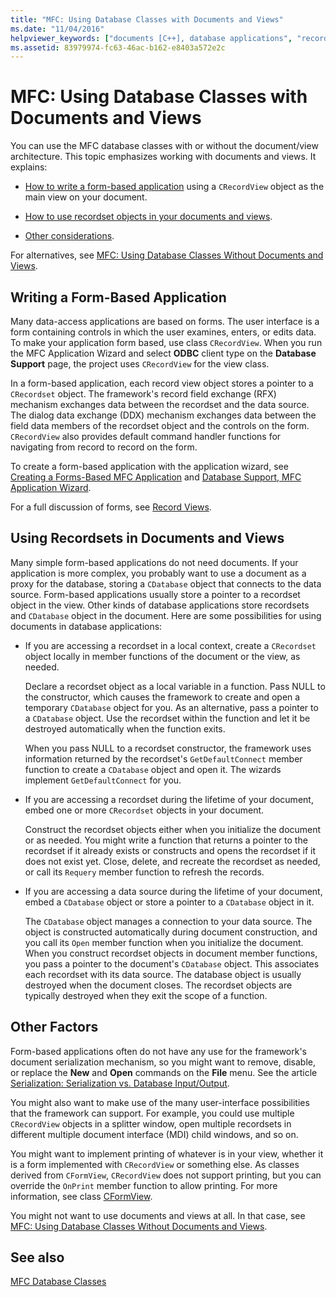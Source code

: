 ```yaml
---
title: "MFC: Using Database Classes with Documents and Views"
ms.date: "11/04/2016"
helpviewer_keywords: ["documents [C++], database applications", "recordsets [C++], documents and views", "CRecordView class, using in database forms", "views [C++], database applications", "forms [C++], database applications", "record views [C++], form-based applications", "document/view architecture [C++], in databases", "database applications [C++], forms", "database classes [C++], MFC", "ODBC recordsets [C++], documents and views", "ODBC [C++], forms"]
ms.assetid: 83979974-fc63-46ac-b162-e8403a572e2c
---
```

# MFC: Using Database Classes with Documents and Views

You can use the MFC database classes with or without the document/view architecture. This topic emphasizes working with documents and views. It explains:

- [How to write a form-based application](#_core_writing_a_form.2d.based_application) using a `CRecordView` object as the main view on your document.

- [How to use recordset objects in your documents and views](#_core_using_recordsets_in_documents_and_views).

- [Other considerations](#_core_other_factors).

For alternatives, see [MFC: Using Database Classes Without Documents and Views](../data/mfc-using-database-classes-without-documents-and-views.md).

##  <a name="_core_writing_a_form.2d.based_application"></a> Writing a Form-Based Application

Many data-access applications are based on forms. The user interface is a form containing controls in which the user examines, enters, or edits data. To make your application form based, use class `CRecordView`. When you run the MFC Application Wizard and select **ODBC** client type on the **Database Support** page, the project uses `CRecordView` for the view class.

In a form-based application, each record view object stores a pointer to a `CRecordset` object. The framework's record field exchange (RFX) mechanism exchanges data between the recordset and the data source. The dialog data exchange (DDX) mechanism exchanges data between the field data members of the recordset object and the controls on the form. `CRecordView` also provides default command handler functions for navigating from record to record on the form.

To create a form-based application with the application wizard, see [Creating a Forms-Based MFC Application](../mfc/reference/creating-a-forms-based-mfc-application.md) and [Database Support, MFC Application Wizard](../mfc/reference/database-support-mfc-application-wizard.md).

For a full discussion of forms, see [Record Views](../data/record-views-mfc-data-access.md).

##  <a name="_core_using_recordsets_in_documents_and_views"></a> Using Recordsets in Documents and Views

Many simple form-based applications do not need documents. If your application is more complex, you probably want to use a document as a proxy for the database, storing a `CDatabase` object that connects to the data source. Form-based applications usually store a pointer to a recordset object in the view. Other kinds of database applications store recordsets and `CDatabase` object in the document. Here are some possibilities for using documents in database applications:

- If you are accessing a recordset in a local context, create a `CRecordset` object locally in member functions of the document or the view, as needed.

   Declare a recordset object as a local variable in a function. Pass NULL to the constructor, which causes the framework to create and open a temporary `CDatabase` object for you. As an alternative, pass a pointer to a `CDatabase` object. Use the recordset within the function and let it be destroyed automatically when the function exits.

   When you pass NULL to a recordset constructor, the framework uses information returned by the recordset's `GetDefaultConnect` member function to create a `CDatabase` object and open it. The wizards implement `GetDefaultConnect` for you.

- If you are accessing a recordset during the lifetime of your document, embed one or more `CRecordset` objects in your document.

   Construct the recordset objects either when you initialize the document or as needed. You might write a function that returns a pointer to the recordset if it already exists or constructs and opens the recordset if it does not exist yet. Close, delete, and recreate the recordset as needed, or call its `Requery` member function to refresh the records.

- If you are accessing a data source during the lifetime of your document, embed a `CDatabase` object or store a pointer to a `CDatabase` object in it.

   The `CDatabase` object manages a connection to your data source. The object is constructed automatically during document construction, and you call its `Open` member function when you initialize the document. When you construct recordset objects in document member functions, you pass a pointer to the document's `CDatabase` object. This associates each recordset with its data source. The database object is usually destroyed when the document closes. The recordset objects are typically destroyed when they exit the scope of a function.

##  <a name="_core_other_factors"></a> Other Factors

Form-based applications often do not have any use for the framework's document serialization mechanism, so you might want to remove, disable, or replace the **New** and **Open** commands on the **File** menu. See the article [Serialization: Serialization vs. Database Input/Output](../mfc/serialization-serialization-vs-database-input-output.md).

You might also want to make use of the many user-interface possibilities that the framework can support. For example, you could use multiple `CRecordView`  objects in a splitter window, open multiple recordsets in different multiple document interface (MDI) child windows, and so on.

You might want to implement printing of whatever is in your view, whether it is a form implemented with `CRecordView`  or something else. As classes derived from `CFormView`, `CRecordView` does not support printing, but you can override the `OnPrint` member function to allow printing. For more information, see class [CFormView](../mfc/reference/cformview-class.md).

You might not want to use documents and views at all. In that case, see [MFC: Using Database Classes Without Documents and Views](../data/mfc-using-database-classes-without-documents-and-views.md).

## See also

[MFC Database Classes](../data/mfc-database-classes-odbc-and-dao.md)